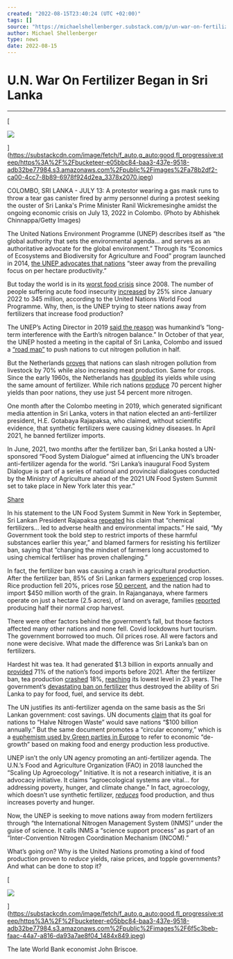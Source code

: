 ```yaml
---
created: "2022-08-15T23:40:24 (UTC +02:00)"
tags: []
source: "https://michaelshellenberger.substack.com/p/un-war-on-fertilizer-began-in-sri"
author: Michael Shellenberger
type: news
date: 2022-08-15
---
```


# U.N. War On Fertilizer Began in Sri Lanka

---

\[

![](https://substackcdn.com/image/fetch/w_1456,c_limit,f_auto,q_auto:good,fl_progressive:steep/https%3A%2F%2Fbucketeer-e05bbc84-baa3-437e-9518-adb32be77984.s3.amazonaws.com%2Fpublic%2Fimages%2Fa78b2df2-ca00-4cc7-8b89-6978f924d2ea_3378x2070.jpeg)

\](https://substackcdn.com/image/fetch/f_auto,q_auto:good,fl_progressive:steep/https%3A%2F%2Fbucketeer-e05bbc84-baa3-437e-9518-adb32be77984.s3.amazonaws.com%2Fpublic%2Fimages%2Fa78b2df2-ca00-4cc7-8b89-6978f924d2ea_3378x2070.jpeg)

COLOMBO, SRI LANKA - JULY 13: A protestor wearing a gas mask runs to throw a tear gas canister fired by army personnel during a protest seeking the ouster of Sri Lanka's Prime Minister Ranil Wickremesinghe amidst the ongoing economic crisis on July 13, 2022 in Colombo. (Photo by Abhishek Chinnappa/Getty Images)

The United Nations Environment Programme (UNEP) describes itself as “the global authority that sets the environmental agenda… and serves as an authoritative advocate for the global environment.” Through its “Economics of Ecosystems and Biodiversity for Agriculture and Food” program launched in 2014, [the UNEP advocates that nations](https://www.unep.org/news-and-stories/story/what-does-un-environment-programme-bring-table-zero-budget-natural-farming) “steer away from the prevailing focus on per hectare productivity.”

But today the world is in its [worst food crisis](https://www.wfp.org/global-hunger-crisis) since 2008. The number of people suffering acute food insecurity [increased](https://www.wfp.org/global-hunger-crisis) by 25% since January 2022 to 345 million, according to the United Nations World Food Programme. Why, then, is the UNEP trying to steer nations away from fertilizers that increase food production?

The UNEP’s Acting Director in 2019 [said the reason](https://wedocs.unep.org/bitstream/handle/20.500.11822/27543/Frontiers1819_ch4.pdf?sequence=1) was humankind’s “long-term interference with the Earth’s nitrogen balance.” In October of that year, the UNEP hosted a meeting in the capital of Sri Lanka, Colombo and issued a [“road map”](https://www.inms.international/sites/inms.international/files/Roadmap%20table.pdf) to push nations to cut nitrogen pollution in half.

But the Netherlands [proves](https://michaelshellenberger.substack.com/p/green-elitism-behind-farmer-crackdowns) that nations can slash nitrogen pollution from livestock by 70% while also increasing meat production. Same for crops. Since the early 1960s, the Netherlands has [doubled](https://www.amazon.com/Apocalypse-Never-Environmental-Alarmism-Hurts/dp/0063001691) its yields while using the same amount of fertilizer. While rich nations [produce](https://www.amazon.com/Apocalypse-Never-Environmental-Alarmism-Hurts/dp/0063001691) 70 percent higher yields than poor nations, they use just 54 percent more nitrogen.

One month after the Colombo meeting in 2019, which generated significant media attention in Sri Lanka, voters in that nation elected an anti-fertilizer president, H.E. Gotabaya Rajapaksa, who claimed, without scientific evidence, that synthetic fertilizers were causing kidney diseases. In April 2021, he banned fertilizer imports.

In June, 2021, two months after the fertilizer ban, Sri Lanka hosted a UN-sponsored “Food System Dialogue” aimed at influencing the UN’s broader anti-fertilizer agenda for the world. “Sri Lanka’s inaugural Food System Dialogue is part of a series of national and provincial dialogues conducted by the Ministry of Agriculture ahead of the 2021 UN Food System Summit set to take place in New York later this year.”

[Share](https://michaelshellenberger.substack.com/p/un-war-on-fertilizer-began-in-sri?utm_source=substack&utm_medium=email&utm_content=share&action=share&token=eyJ1c2VyX2lkIjozNDc1Mjk4LCJpYXQiOjE2NjA1OTk2MTYsImlzcyI6InB1Yi0yNzk0MDAiLCJzdWIiOiJwb3N0LXJlYWN0aW9uIn0.z2CSyiLKkTGB6WPEB8bwQZ01bOIkb8JN0UJBlIR5t2M)

In his statement to the UN Food System Summit in New York in September, Sri Lankan President Rajapaksa [repeated](https://www.un.int/srilanka/news/statement-he-gotabaya-rajapaksa-president-democratic-socialist-republic-sri-lanka-un-food) his claim that “chemical fertilizers… led to adverse health and environmental impacts.” He said, “My Government took the bold step to restrict imports of these harmful substances earlier this year,” and blamed farmers for resisting his fertilizer ban, saying that “changing the mindset of farmers long accustomed to using chemical fertiliser has proven challenging.”

In fact, the fertilizer ban was causing a crash in agricultural production. After the fertilizer ban, 85% of Sri Lankan farmers [experienced](https://www.economist.com/asia/2021/10/16/a-rush-to-farm-organically-has-plunged-sri-lankas-economy-into-crisis) crop losses. Rice production fell 20%, prices rose [50 percent](https://economynext.com/sri-lanka-seeks-rice-bailout-from-china-after-fertilizer-ban-89819/), and the nation had to import $450 million worth of the grain. In Rajanganaya, where farmers operate on just a hectare (2.5 acres), of land on average, families [reported](https://www.theguardian.com/world/2022/apr/20/sri-lanka-fertiliser-ban-president-rajapaksa-farmers-harvests-collapse) producing half their normal crop harvest.

There were other factors behind the government’s fall, but those factors affected many other nations and none fell. Covid lockdowns hurt tourism. The government borrowed too much. Oil prices rose. All were factors and none were decisive. What made the difference was Sri Lanka’s ban on fertilizers.

Hardest hit was tea. It had generated $1.3 billion in exports annually and [provided](https://www.fao.org/3/i4485e/i4485e.pdf) 71% of the nation’s food imports before 2021. After the fertilizer ban, tea production [crashed](https://www.thehindu.com/news/international/why-have-sri-lankas-tea-exports-plummeted/article65466215.ece) 18%, [reaching](https://www.france24.com/en/live-news/20220504-sri-lanka-tea-exports-lowest-in-23-years) its lowest level in 23 years. The government’s [devastating ban on fertilizer](https://www.france24.com/en/live-news/20211019-sri-lanka-reverses-organic-farming-drive-as-tea-suffers) thus destroyed the ability of Sri Lanka to pay for food, fuel, and service its debt.

The UN justifies its anti-fertilizer agenda on the same basis as the Sri Lankan government: cost savings. UN documents [claim](https://www.inms.international/sites/inms.international/files/Nitrogen%20Grasping%20the%20Challenge%20%28Summary%20Version%29.pdf) that its goal for nations to “Halve Nitrogen Waste” would save nations “$100 billion annually.” But the same document promotes a “circular economy,” which is a [euphemism used by Green parties in Europe](https://www.forbes.com/sites/michaelshellenberger/2019/05/27/we-shouldnt-be-surprised-renewables-make-energy-expensive-since-thats-always-been-the-greens-goal/?sh=790e7024e6d6) to refer to economic “de-growth” based on making food and energy production less productive.

UNEP isn’t the only UN agency promoting an anti-fertilizer agenda. The U.N.’s Food and Agriculture Organization (FAO) in 2018 launched the “Scaling Up Agroecology” Initiative. It is not a research initiative, it is an advocacy initiative. It claims “agroecological systems are vital… for addressing poverty, hunger, and climate change.” In fact, agroecology, which doesn’t use synthetic fertilizer, *[reduces](https://www.nature.com/articles/s41467-018-05956-1)* food production, and thus increases poverty and hunger.

Now, the UNEP is seeking to move nations away from modern fertilizers through “the International Nitrogen Management System (INMS)” under the guise of science. It calls INMS a “science support process” as part of an “Inter-Convention Nitrogen Coordination Mechanism (INCOM).”

What’s going on? Why is the United Nations promoting a kind of food production proven to *reduce* yields, raise prices, and topple governments? And what can be done to stop it?

\[

![](https://substackcdn.com/image/fetch/w_1456,c_limit,f_auto,q_auto:good,fl_progressive:steep/https%3A%2F%2Fbucketeer-e05bbc84-baa3-437e-9518-adb32be77984.s3.amazonaws.com%2Fpublic%2Fimages%2F6f5c3beb-faac-44a7-a816-da93a7ae8f04_1484x849.jpeg)

\](https://substackcdn.com/image/fetch/f_auto,q_auto:good,fl_progressive:steep/https%3A%2F%2Fbucketeer-e05bbc84-baa3-437e-9518-adb32be77984.s3.amazonaws.com%2Fpublic%2Fimages%2F6f5c3beb-faac-44a7-a816-da93a7ae8f04_1484x849.jpeg)

The late World Bank economist John Briscoe.
